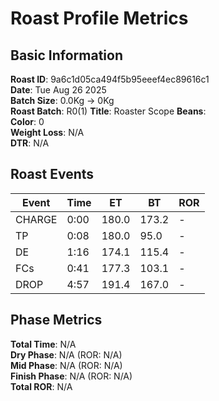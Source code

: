 # Roast Profile Metrics

## Basic Information
**Roast ID**: 9a6c1d05ca494f5b95eeef4ec89616c1  
**Date**: Tue Aug 26 2025  
**Batch Size**: 0.0Kg → 0Kg  
**Roast Batch**: R0(1)
**Title**: Roaster Scope
**Beans**:   
**Color**: 0  
**Weight Loss**: N/A  
**DTR**: N/A  

## Roast Events

| Event | Time | ET | BT | ROR |
|-------|------|----|----|-----|
| CHARGE | 0:00 | 180.0 | 173.2 | - |
| TP | 0:08 | 180.0 | 95.0 | - |
| DE | 1:16 | 174.1 | 115.4 | - |
| FCs | 0:41 | 177.3 | 103.1 | - |
| DROP | 4:57 | 191.4 | 167.0 | - |

## Phase Metrics
**Total Time**: N/A  
**Dry Phase**: N/A (ROR: N/A)  
**Mid Phase**: N/A (ROR: N/A)  
**Finish Phase**: N/A (ROR: N/A)  
**Total ROR**: N/A  
